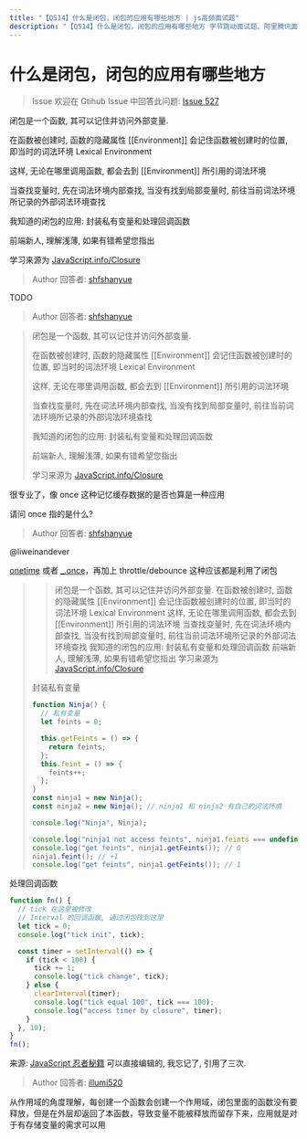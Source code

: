 ```yaml
---
title: "【Q514】什么是闭包，闭包的应用有哪些地方 | js高频面试题"
description: "【Q514】什么是闭包，闭包的应用有哪些地方 字节跳动面试题、阿里腾讯面试题、美团小米面试题。"
---
```


# 什么是闭包，闭包的应用有哪些地方

> Issue
> 欢迎在 Gtihub Issue 中回答此问题: [Issue 527](https://github.com/shfshanyue/Daily-Question/issues/527)

闭包是一个函数, 其可以记住并访问外部变量.

在函数被创建时, 函数的隐藏属性 [[Environment]] 会记住函数被创建时的位置, 即当时的词法环境 Lexical Environment

这样, 无论在哪里调用函数, 都会去到 [[Environment]] 所引用的词法环境

当查找变量时, 先在词法环境内部查找, 当没有找到局部变量时, 前往当前词法环境所记录的外部词法环境查找

我知道的闭包的应用: 封装私有变量和处理回调函数

前端新人, 理解浅薄, 如果有错希望您指出

学习来源为 [JavaScript.info/Closure](https://javascript.info/closure)

> Author
> 回答者: [shfshanyue](https://github.com/shfshanyue)

TODO

> Author
> 回答者: [shfshanyue](https://github.com/shfshanyue)

> 闭包是一个函数, 其可以记住并访问外部变量.
>
> 在函数被创建时, 函数的隐藏属性 [[Environment]] 会记住函数被创建时的位置, 即当时的词法环境 Lexical Environment
>
> 这样, 无论在哪里调用函数, 都会去到 [[Environment]] 所引用的词法环境
>
> 当查找变量时, 先在词法环境内部查找, 当没有找到局部变量时, 前往当前词法环境所记录的外部词法环境查找
>
> 我知道的闭包的应用: 封装私有变量和处理回调函数
>
> 前端新人, 理解浅薄, 如果有错希望您指出
>
> 学习来源为 [JavaScript.info/Closure](https://javascript.info/closure)

很专业了，像 once 这种记忆缓存数据的是否也算是一种应用

请问 once 指的是什么?

> Author
> 回答者: [shfshanyue](https://github.com/shfshanyue)

@liweinandever

[onetime](https://npm.devtool.tech/onetime) 或者 [\_.once](https://lodash.com/docs/4.17.15#once)，再加上 throttle/debounce 这种应该都是利用了闭包

> > 闭包是一个函数, 其可以记住并访问外部变量.
> > 在函数被创建时, 函数的隐藏属性 [[Environment]] 会记住函数被创建时的位置, 即当时的词法环境 Lexical Environment
> > 这样, 无论在哪里调用函数, 都会去到 [[Environment]] 所引用的词法环境
> > 当查找变量时, 先在词法环境内部查找, 当没有找到局部变量时, 前往当前词法环境所记录的外部词法环境查找
> > 我知道的闭包的应用: 封装私有变量和处理回调函数
> > 前端新人, 理解浅薄, 如果有错希望您指出
> > 学习来源为 [JavaScript.info/Closure](https://javascript.info/closure)
>
> 封装私有变量
>
> ```js
> function Ninja() {
>   // 私有变量
>   let feints = 0;
>
>   this.getFeints = () => {
>     return feints;
>   };
>   this.feint = () => {
>     feints++;
>   };
> }
> const ninja1 = new Ninja();
> const ninja2 = new Ninja(); // ninja1 和 ninja2 有自己的词法环境
>
> console.log("Ninja", Ninja);
>
> console.log("ninja1 not access feints", ninja1.feints === undefined); // true
> console.log("get feints", ninja1.getFeints()); // 0
> ninja1.feint(); // +1
> console.log("get feints", ninja1.getFeints()); // 1
> ```

处理回调函数

```js
function fn() {
  // tick 在这里被修改
  // Interval 的回调函数, 通过闭包找到这里
  let tick = 0;
  console.log("tick init", tick);

  const timer = setInterval(() => {
    if (tick < 100) {
      tick += 1;
      console.log("tick change", tick);
    } else {
      clearInterval(timer);
      console.log("tick equal 100", tick === 100);
      console.log("access timer by closure", timer);
    }
  }, 10);
}
fn();
```

来源: [JavaScript 忍者秘籍](https://book.douban.com/subject/30143702/)
可以直接编辑的, 我忘记了, 引用了三次.

> Author
> 回答者: [illumi520](https://github.com/illumi520)

从作用域的角度理解，每创建一个函数会创建一个作用域，闭包里面的函数没有要释放，但是在外层却返回了本函数，导致变量不能被释放而留存下来，应用就是对于有存储变量的需求可以用
